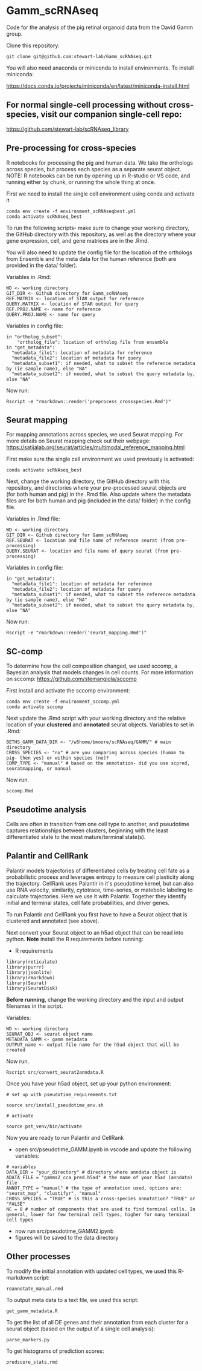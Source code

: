 # Gamm_scRNAseq
Code for the analysis of the pig retinal organoid data from the David Gamm group.

Clone this repository:

```
git clone git@github.com:stewart-lab/Gamm_scRNAseq.git
```
You will also need anaconda or miniconda to install environments. To install miniconda:

https://docs.conda.io/projects/miniconda/en/latest/miniconda-install.html

## For normal single-cell processing without cross-species, visit our companion single-cell repo:

https://github.com/stewart-lab/scRNAseq_library

## Pre-processing for cross-species
R notebooks for processing the pig and human data. We take the orthologs across species, but process each species as a separate seurat object. NOTE: R notebooks can be run by opening up in R-studio or VS code, and running either by chunk, or running the whole thing at once.

First we need to install the single cell environment using conda and activate it
```
conda env create -f environment_scRNAseqbest.yml
conda activate scRNAseq_best
```
To run the following scripts- make sure to change your working directory, the GitHub directory with this repository, as well as the directory where your gene expression, cell, and gene matrices are in the .Rmd.

You will also need to update the config file for the location of the orthologs from Ensemble and the meta data for the human reference (both are provided in the data/ folder).

Variables in .Rmd:
```
WD <- working directory
GIT_DIR <- Github directory for Gamm_scRNAseq
REF.MATRIX <- location of STAR output for reference
QUERY.MATRIX <- location of STAR output for query
REF.PROJ.NAME <- name for reference
QUERY.PROJ.NAME <- name for query
```
Variables in config file:
```
in "ortholog_subset": 
    "ortholog_file": location of ortholog file from ensemble
in "get_metadata":
  "metadata_file1": location of metadata for reference
  "metadata_file2": location of metadata for query
  "metadata_subset1": if needed, what to subset the reference metadata by (ie sample name), else "NA"
  "metadata_subset2": if needed, what to subset the query metadata by, else "NA"
```

Now run:
```
Rscript -e "rmarkdown::render('preprocess_crossspecies.Rmd')"
```

## Seurat mapping
For mapping annotations across species, we used Seurat mapping.
For more details on Seurat mapping check out their webpage: https://satijalab.org/seurat/articles/multimodal_reference_mapping.html

First make sure the single cell environment we used previously is activated:
```
conda activate scRNAseq_best
```
Next, change the working directory, the GitHub directory with this repository, and directories where your pre-processed seurat objects are (for both human and pig) in the .Rmd file. Also update where the metadata files are for both human and pig (included in the data/ folder) in the config file.

Variables in .Rmd file:
```
WD <- working directory
GIT_DIR <- Github directory for Gamm_scRNAseq
REF.SEURAT <- location and file name of reference seurat (from pre-processing)
QUERY.SEURAT <- location and file name of query seurat (from pre-processing)
```
Variables in config file:
```
in "get_metadata":
  "metadata_file1": location of metadata for reference
  "metadata_file2": location of metadata for query
  "metadata_subset1": if needed, what to subset the reference metadata by (ie sample name), else "NA"
  "metadata_subset2": if needed, what to subset the query metadata by, else "NA"
```

Now run:
```
Rscript -e "rmarkdown::render('seurat_mapping.Rmd')"
```

## SC-comp
To determine how the cell composition changed, we used sccomp, a Bayesian analysis that models changes in cell counts. For more information on sccomp: https://github.com/stemangiola/sccomp

First install and activate the sccomp environment:
```
conda env create -f environment_sccomp.yml
conda activate sccomp
```
Next update the .Rmd script with your working directory and the relative location of your **clustered** and **annotated** seurat objects.
Variables to set in .Rmd:
```
BETHS_GAMM_DATA_DIR <- "/w5home/bmoore/scRNAseq/GAMM/" # main directory
CROSS_SPECIES <- "no" # are you comparing across species (human to pig- then yes) or within species (no)?
COMP_TYPE <- "manual" # based on the annotation- did you use scpred, seuratmapping, or manual
```
Now run.
```
sccomp.Rmd
```

## Pseudotime analysis
Cells are often in transition from one cell type to another, and pseudotime captures relationships between clusters, beginning with the least differentiated state to the most mature/terminal state(s).

## Palantir and CellRank

Palantir models trajectories of differentiated cells by treating cell fate as a probabilistic process and leverages entropy to measure cell plasticity along the trajectory. CellRank uses Palantir in it's pseudotime kernel, but can also use RNA velocity, similarity, cytotrace, time-series, or matebolic labeling to calculate trajectories. Here we use it with Palantir. Together they identify initial and terminal states, cell fate probabilities, and driver genes.

To run Palantir and CellRank you first have to have a Seurat object that is clustered and annotated (see above). 

Next convert your Seurat object to an h5ad object that can be read into python. 
**Note** install the R requirements before running:

- R requirements
```
library(reticulate)
library(purrr)
library(jsonlite)
library(rmarkdown)
library(Seurat)
library(SeuratDisk)
```

**Before running**, change the working directory and the input and output filenames in the script.

Variables:
```
WD <- working directory
SEURAT_OBJ <- seurat object name
METADATA_GAMM <- gamm metadata
OUTPUT_name <- output file name for the h5ad object that will be created
```
Now run.
```
Rscript src/convert_seurat2anndata.R
```

Once you have your h5ad object, set up your python environment:

```
# set up with pseudotime_requirements.txt

source src/install_pseudotime_env.sh

# activate

source pst_venv/bin/activate
```

Now you are ready to run Palantir and CellRank

- open src/pseudotime_GAMM.ipynb in vscode and update the following variables:

```
# variables
DATA_DIR = "your_directory" # directory where anndata object is
ADATA_FILE = "gamms2_cca_pred.h5ad" # the name of your h5ad (anndata) file
ANNOT_TYPE = "manual" # the type of annotation used, options are: "seurat_map", "clustifyr", "manual"
CROSS_SPECIES = "TRUE" # is this a cross-species annotation? "TRUE" or "FALSE"
NC = 8 # number of components that are used to find terminal cells. In general, lower for few terminal cell types, higher for many terminal cell types
```

- now run src/pseudotime_GAMM2.ipynb
- figures will be saved to the data directory

## Other processes

To modify the initial annotation with updated cell types, we used this R-markdown script:
```
reannotate_manual.rmd
```
To output meta data to a text file, we used this script:
```
get_gamm_metadata.R
```
To get the list of all DE genes and their annotation from each cluster for a seurat object (based on the output of a single cell analysis):
```
parse_markers.py
```
To get histograms of prediction scores:
```
predscore_stats.rmd
```
